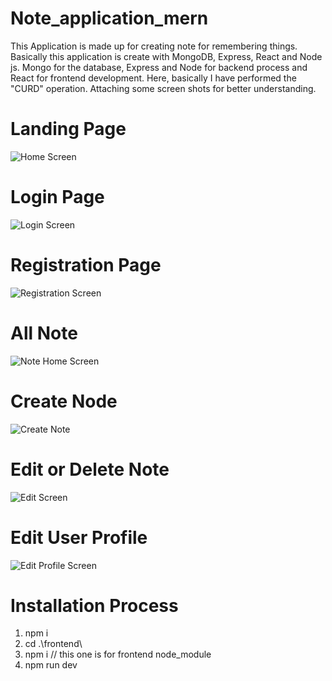 # Note_application_mern


This Application is made up for creating note for remembering things. Basically this application is create with MongoDB,
Express, React and Node js. Mongo for the database, Express and Node for backend process and React for frontend development.
Here, basically I have performed the "CURD" operation. Attaching some screen shots for better understanding.

# Landing Page

![Home Screen](https://user-images.githubusercontent.com/119804168/213908189-71d6683f-50e3-4d44-a010-9e62bcb346eb.png)

# Login Page

![Login Screen](https://user-images.githubusercontent.com/119804168/213908190-cf6d7f07-d453-4372-a893-72af64414fb6.png)

# Registration Page

![Registration Screen](https://user-images.githubusercontent.com/119804168/213908192-404471e0-8b3f-40be-a626-3ee3af1ccee9.png)

# All Note

![Note Home Screen](https://user-images.githubusercontent.com/119804168/213908191-048ef341-9255-4500-813b-6533134e5d68.png)

# Create Node

![Create Note](https://user-images.githubusercontent.com/119804168/213908193-e40c3f5a-a646-44b1-82fb-3ed45bbd8285.png)

# Edit or Delete Note

![Edit Screen](https://user-images.githubusercontent.com/119804168/213908188-1b6d6dc9-2db6-49c3-b0af-7e5ffe2ede03.png)

# Edit User Profile

![Edit Profile Screen](https://user-images.githubusercontent.com/119804168/213908186-38b03bca-78c9-4ffe-af5d-6d65bcacc0bc.png)

# Installation Process

1. npm i
2. cd .\frontend\
3. npm i                          // this one is for frontend node_module
4. npm run dev

